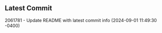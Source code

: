 
## Latest Commit
2061781 - Update README with latest commit info (2024-09-01 11:49:30 -0400) <Yunxi-Zhou>
